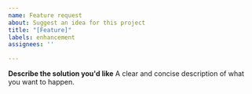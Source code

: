 ```yaml
---
name: Feature request
about: Suggest an idea for this project
title: "[Feature]"
labels: enhancement
assignees: ''

---
```


**Describe the solution you'd like**
A clear and concise description of what you want to happen.

